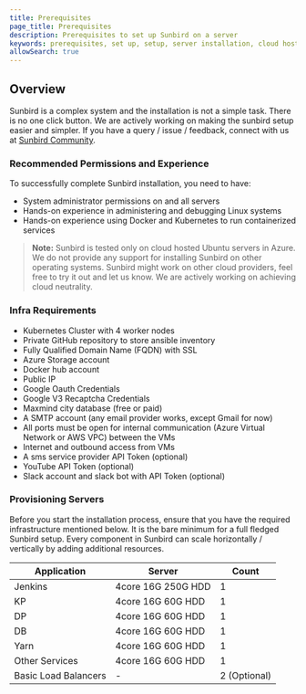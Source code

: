 ```yaml
---
title: Prerequisites
page_title: Prerequisites
description: Prerequisites to set up Sunbird on a server
keywords: prerequisites, set up, setup, server installation, cloud hosting, hosting
allowSearch: true
---
```


## Overview

Sunbird is a complex system and the installation is not a simple task. There is no one click button. We are actively working on making the sunbird setup easier and simpler. If you have a query / issue / feedback, connect with us at [Sunbird Community](https://github.com/project-sunbird/sunbird-community/discussions).

### Recommended Permissions and Experience

To successfully complete Sunbird installation, you need to have:

- System administrator permissions on and all servers
- Hands-on experience in administering and debugging Linux systems
- Hands-on experience using Docker and Kubernetes to run containerized services

> **Note:** Sunbird is tested only on cloud hosted Ubuntu servers in Azure. We do not provide any support for installing Sunbird on other operating systems. Sunbird might work on other cloud providers, feel free to try it out and let us know. We are actively working on achieving cloud neutrality.


### Infra Requirements

- Kubernetes Cluster with 4 worker nodes
- Private GitHub repository to store ansible inventory
- Fully Qualified Domain Name (FQDN) with SSL
- Azure Storage account
- Docker hub account
- Public IP
- Google Oauth Credentials
- Google V3 Recaptcha Credentials
- Maxmind city database (free or paid)
- A SMTP account (any email provider works, except Gmail for now)
- All ports must be open for internal communication (Azure Virtual Network or AWS VPC) between the VMs
- Internet and outbound access from VMs
- A sms service provider API Token (optional)
- YouTube API Token (optional)
- Slack account and slack bot with API Token (optional)


### Provisioning Servers

Before you start the installation process, ensure that you have the required infrastructure mentioned below. It is the bare minimum for a full fledged Sunbird setup. Every component in Sunbird can scale horizontally / vertically by adding additional resources.

|Application|  Server           |Count|
|-----------|-------------------|-----|  
|Jenkins    | 4core 16G 250G HDD | 1 |
| KP        | 4core 16G 60G HDD | 1 |
| DP        | 4core 16G 60G HDD | 1 |
| DB        | 4core 16G 60G HDD   | 1 |
| Yarn      | 4core 16G 60G HDD | 1 |
| Other Services | 4core 16G 60G HDD | 1 |
| Basic Load Balancers | - | 2 (Optional) |
